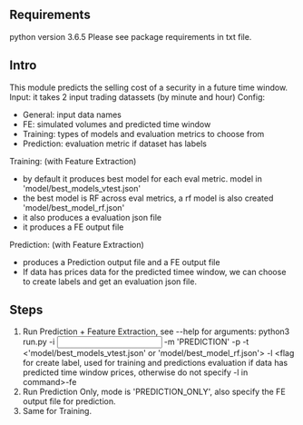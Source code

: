 

## Requirements
python version 3.6.5
Please see package requirements in txt file. 
## Intro
This module predicts the selling cost of a security in a future time window. 
Input: it takes 2 input trading datassets (by minute and hour)
Config: 
- General: input data names 
- FE: simulated volumes and predicted time window 
- Training: types of models and evaluation metrics to choose from 
- Prediction: evaluation metric if dataset has labels

Training: (with Feature Extraction)
- by default it produces best model for each eval metric. model in 'model/best_models_vtest.json'
- the best model is RF across eval metrics, a rf model is also created 'model/best_model_rf.json'
- it also produces a evaluation json file
- it produces a FE output file 

Prediction: (with Feature Extraction)
- produces a Prediction output file and a FE output file
- If data has prices data for the predicted timee window, we can choose to create labels and get an evaluation json file.

## Steps
1. Run Prediction + Feature Extraction, see --help for arguments: python3 run.py -i <input data folder> -m 'PREDICTION' -p <data path for prediction output> -t <'model/best_models_vtest.json' or 'model/best_model_rf.json'> -l <flag for create label, used for training and predictions evaluation if data has predicted time window prices, otherwise do not specify -l in command>-fe <data path for feature engineering output>
2. Run Prediction Only, mode is 'PREDICTION_ONLY', also specify the FE output file for prediction. 
3. Same for Training. 